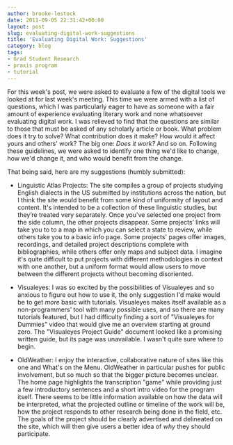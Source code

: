 ```yaml
---
author: brooke-lestock
date: 2011-09-05 22:31:42+00:00
layout: post
slug: evaluating-digital-work-suggestions
title: 'Evaluating Digital Work: Suggestions'
category: blog
tags:
- Grad Student Research
- praxis program
- tutorial
---
```


For this week's post, we were asked to evaluate a few of the digital tools we looked at for last week's meeting. This time we were armed with a list of questions, which I was particularly eager to have as someone with a fair amount of experience evaluating literary work and none whatsoever evaluating digital work. I was relieved to find that the questions are similar to those that must be asked of any scholarly article or book. What problem does it try to solve? What contribution does it make? How would it affect yours and others' work? The big one: _Does it work?_ And so on. Following these guidelines, we were asked to identify one thing we'd like to change, how we'd change it, and who would benefit from the change.

That being said, here are my suggestions (humbly submitted):



	
  * Linguistic Atlas Projects: The site compiles a group of projects studying English dialects in the US submitted by institutions across the nation, but I think the site would benefit from some kind of uniformity of layout and content. It's intended to be a collection of these linguistic studies, but they’re treated very separately. Once you've selected one project from the side column, the other projects disappear. Some projects’ links will take you to to a map in which you can select a state to review, while others take you to a basic info page. Some projects' pages offer images, recordings, and detailed project descriptions complete with bibliographies, while others offer only maps and subject data. I imagine it's quite difficult to put projects with different methodologies in context with one another, but a uniform format would allow users to move between the different projects without becoming disoriented.

	
  * Visualeyes: I was so excited by the possibilities of Visualeyes and so anxious to figure out how to use it, the only suggestion I'd make would be to get _more_ basic with tutorials. Visualeyes makes itself available as a non-programmers’ tool with many possible uses, and so there are many tutorials featured, but I had difficulty finding a sort of "Visualeyes for Dummies" video that would give me an overview starting at ground zero. The "Visualeyes Project Guide" document looked like a promising written guide, but its page was unavailable. I wasn't quite sure where to begin.

	
  * OldWeather: I enjoy the interactive, collaborative nature of sites like this one and What's on the Menu. OldWeather in particular pushes for public involvement, but so much so that the bigger picture becomes unclear. The home page highlights the transcription "game" while providing just a few introductory sentences and a short intro video for the program itself. There seems to be little information available on how the data will be interpreted, what the projected outline or timeline of the work will be, how the project responds to other research being done in the field, etc. The goals of the project should be clearly advertised and delineated on the site, which will then give users a better idea of _why_ they should participate.


